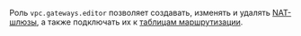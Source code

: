 Роль `vpc.gateways.editor` позволяет создавать, изменять и удалять [NAT-шлюзы](../../../vpc/concepts/gateways.md), а также подключать их к [таблицам маршрутизации](../../../vpc/concepts/static-routes.md#rt-vpc).

